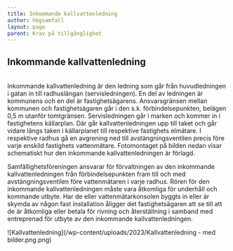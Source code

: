 ```yaml
---
title: Inkommande kallvattenledning
author: hbgsamfall
layout: page
parent: Krav på tillgänglighet
---
```

## Inkommande kallvattenledning  

<BR>
Inkommande kallvattenledning är den ledning som går från huvudledningen i gatan in till radhuslängan (servisledningen). En del av ledningen är kommunens och en del är fastighetsägarens. Ansvarsgränsen mellan kommunen och fastighetsägaren går i den s.k. förbindelsepunkten, belägen 0,5 m utanför tomtgränsen. Servisledningen går i marken och kommer in i fastighetens källarplan. Där går kallvattenledningen upp till taket och går vidare längs taken i källarplanet till respektive fastighets elmätare. I respektive radhus gå en avgrening ned till avstängningsventilen precis före varje enskild fastighets vattenmätare. Fotomontaget på bilden nedan visar schematiskt hur den inkommande kallvattenledningen är förlagd.

Samfällighetsföreningen ansvarar för förvaltningen av den inkommande kallvattenledningen från förbindelsepunkten fram till och med avstängningsventilen före vattenmätaren i varje radhus.
Rören för den inkommande kallvattenledningen måste vara åtkomliga för underhåll och kommande utbyte. Har de eller vattenmätarkonsolen byggts in eller är skymda av någon fast installation åligger det fastighetsägaren att se till att de är åtkomliga eller betala för rivning och återställning i samband med entreprenad för utbyte av den inkommande kallvattenledningen.

![Kallvattenledning](/wp-content/uploads/2023/Kallvattenledning - med bilder.png.png)

